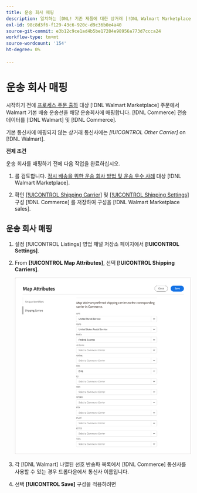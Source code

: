 ```yaml
---
title: 운송 회사 매핑
description: 일치하는 [DNL! 기존 제품에 대한 상거래 [!DNL Walmart Marketplace] 목록 및 데이터 동기화 [!DNL Channel Manager] 및 [!DNL Walmart].
exl-id: 98c8d3f6-f129-43c6-920c-d9c36b0e4a40
source-git-commit: e3b12c9ce1ad4b5be17284e98956a773d7ccca24
workflow-type: tm+mt
source-wordcount: '154'
ht-degree: 0%

---
```



# 운송 회사 매핑

시작하기 전에 [프로세스 주문 출하](process-orders.md#ship-an-order) 대상 [!DNL Walmart Marketplace] 주문에서 Walmart 기본 배송 운송선을 해당 운송회사에 매핑합니다. [!DNL Commerce] 전송 데이터를 [!DNL Walmart] 및 [!DNL Commerce].

기본 통신사에 매핑되지 않는 상거래 통신사에는 *[!UICONTROL Other Carrier]* on [!DNL Walmart].

**전제 조건**

운송 회사를 매핑하기 전에 다음 작업을 완료하십시오.

1. 를 검토합니다. [정시 배송을 위한 운송 회사 방법 및 운송 우수 사례](https://sellerhelp.walmart.com/s/guide?article=000009473) 대상 [!DNL Walmart Marketplace].

1. 확인 [[!UICONTROL Shipping Carrier]](https://docs.magento.com/user-guide/shipping/carriers.html) 및 [[!UICONTROL Shipping Settings]](https://docs.magento.com/user-guide/configuration/sales/shipping-settings.html) 구성 [!DNL Commerce] 를 저장하여 구성을 [!DNL Walmart Marketplace sales].

## 운송 회사 매핑

1. 설정 [!UICONTROL Listings] 영업 채널 저장소 페이지에서 **[!UICONTROL Settings]**.

1. From **[!UICONTROL Map Attributes]**, 선택 **[!UICONTROL Shipping Carriers]**.

   ![운송 회사 매핑](assets/map-shipping-carriers.png)

1. 각 [!DNL Walmart] 나열된 선호 반송파 목록에서 [!DNL Commerce] 통신사를 사용할 수 있는 경우 드롭다운에서 통신사 이름입니다.

1. 선택 **[!UICONTROL Save]** 구성을 적용하려면
